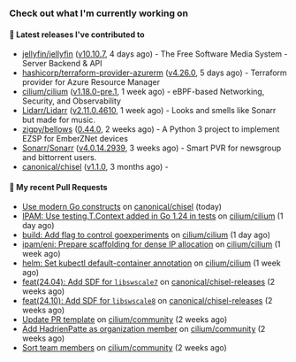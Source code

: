 ### Check out what I'm currently working on

#### 🔭 Latest releases I've contributed to

- [jellyfin/jellyfin](https://github.com/jellyfin/jellyfin) ([v10.10.7](https://github.com/jellyfin/jellyfin/releases/tag/v10.10.7), 4 days ago) - The Free Software Media System - Server Backend &amp; API
- [hashicorp/terraform-provider-azurerm](https://github.com/hashicorp/terraform-provider-azurerm) ([v4.26.0](https://github.com/hashicorp/terraform-provider-azurerm/releases/tag/v4.26.0), 5 days ago) - Terraform provider for Azure Resource Manager
- [cilium/cilium](https://github.com/cilium/cilium) ([v1.18.0-pre.1](https://github.com/cilium/cilium/releases/tag/v1.18.0-pre.1), 1 week ago) - eBPF-based Networking, Security, and Observability
- [Lidarr/Lidarr](https://github.com/Lidarr/Lidarr) ([v2.11.0.4610](https://github.com/Lidarr/Lidarr/releases/tag/v2.11.0.4610), 1 week ago) - Looks and smells like Sonarr but made for music.
- [zigpy/bellows](https://github.com/zigpy/bellows) ([0.44.0](https://github.com/zigpy/bellows/releases/tag/0.44.0), 2 weeks ago) - A Python 3 project to implement EZSP for EmberZNet devices
- [Sonarr/Sonarr](https://github.com/Sonarr/Sonarr) ([v4.0.14.2939](https://github.com/Sonarr/Sonarr/releases/tag/v4.0.14.2939), 3 weeks ago) - Smart PVR for newsgroup and bittorrent users.
- [canonical/chisel](https://github.com/canonical/chisel) ([v1.1.0](https://github.com/canonical/chisel/releases/tag/v1.1.0), 3 months ago) - 

#### 🔨 My recent Pull Requests

- [Use modern Go constructs](https://github.com/canonical/chisel/pull/215) on [canonical/chisel](https://github.com/canonical/chisel) (today)
- [IPAM: Use testing.T.Context added in Go 1.24 in tests](https://github.com/cilium/cilium/pull/38810) on [cilium/cilium](https://github.com/cilium/cilium) (1 day ago)
- [build: Add flag to control goexperiments](https://github.com/cilium/cilium/pull/38807) on [cilium/cilium](https://github.com/cilium/cilium) (1 day ago)
- [ipam/eni: Prepare scaffolding for dense IP allocation](https://github.com/cilium/cilium/pull/38650) on [cilium/cilium](https://github.com/cilium/cilium) (1 week ago)
- [helm: Set kubectl default-container annotation](https://github.com/cilium/cilium/pull/38589) on [cilium/cilium](https://github.com/cilium/cilium) (1 week ago)
- [feat(24.04): Add SDF for `libswscale7`](https://github.com/canonical/chisel-releases/pull/520) on [canonical/chisel-releases](https://github.com/canonical/chisel-releases) (2 weeks ago)
- [feat(24.10): Add SDF for `libswscale8`](https://github.com/canonical/chisel-releases/pull/519) on [canonical/chisel-releases](https://github.com/canonical/chisel-releases) (2 weeks ago)
- [Update PR template](https://github.com/cilium/community/pull/224) on [cilium/community](https://github.com/cilium/community) (2 weeks ago)
- [Add HadrienPatte as organization member](https://github.com/cilium/community/pull/223) on [cilium/community](https://github.com/cilium/community) (2 weeks ago)
- [Sort team members](https://github.com/cilium/community/pull/222) on [cilium/community](https://github.com/cilium/community) (2 weeks ago)
